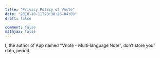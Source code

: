 ```yaml
---
title: "Privacy Policy of Vnote"
date: "2018-10-11T20:30:26-04:00"
draft: false

comment: false
mathjax: false
---
```


I, the author of App named "Vnote - Multi-language Note", don’t store your data, period.